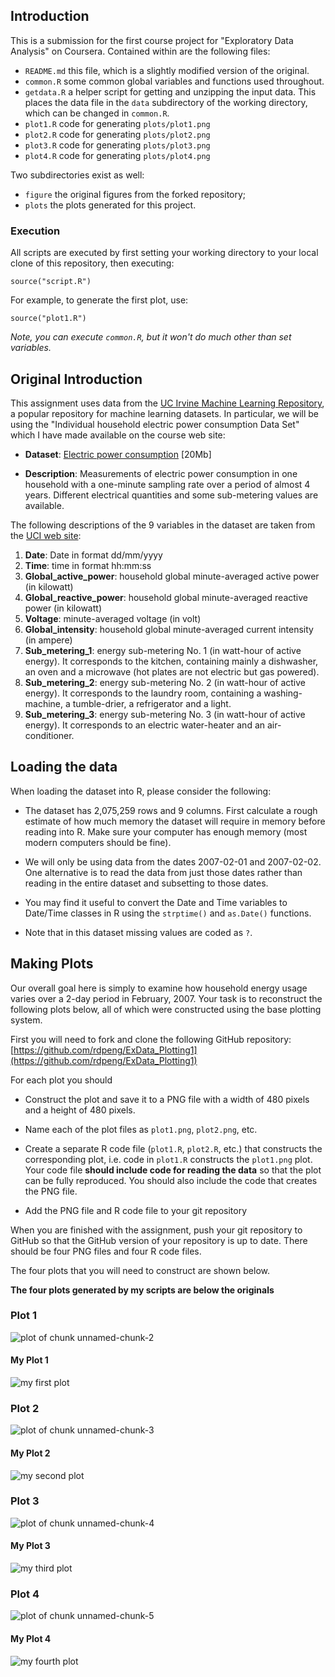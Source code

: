 ## Introduction

This is a submission for the first course project for 
"Exploratory Data Analysis" on Coursera. Contained within are the following
files:

* `README.md` this file, which is a slightly modified version of the original.
* `common.R` some common global variables and functions used throughout.
* `getdata.R` a helper script for getting and unzipping the input data. This
  places the data file in the `data` subdirectory of the working directory,
  which can be changed in `common.R`.
* `plot1.R` code for generating `plots/plot1.png`
* `plot2.R` code for generating `plots/plot2.png`
* `plot3.R` code for generating `plots/plot3.png`
* `plot4.R` code for generating `plots/plot4.png`

Two subdirectories exist as well:

* `figure` the original figures from the forked repository;
* `plots` the plots generated for this project.

### Execution

All scripts are executed by first setting your working directory to your
local clone of this repository, then executing:

    source("script.R")
    
For example, to generate the first plot, use:

    source("plot1.R")
    
_Note, you can execute `common.R`, but it won't do much other than set
variables._

## Original Introduction

This assignment uses data from
the <a href="http://archive.ics.uci.edu/ml/">UC Irvine Machine
Learning Repository</a>, a popular repository for machine learning
datasets. In particular, we will be using the "Individual household
electric power consumption Data Set" which I have made available on
the course web site:


* <b>Dataset</b>: <a href="https://d396qusza40orc.cloudfront.net/exdata%2Fdata%2Fhousehold_power_consumption.zip">Electric power consumption</a> [20Mb]

* <b>Description</b>: Measurements of electric power consumption in
one household with a one-minute sampling rate over a period of almost
4 years. Different electrical quantities and some sub-metering values
are available.


The following descriptions of the 9 variables in the dataset are taken
from
the <a href="https://archive.ics.uci.edu/ml/datasets/Individual+household+electric+power+consumption">UCI
web site</a>:

<ol>
<li><b>Date</b>: Date in format dd/mm/yyyy </li>
<li><b>Time</b>: time in format hh:mm:ss </li>
<li><b>Global_active_power</b>: household global minute-averaged active power (in kilowatt) </li>
<li><b>Global_reactive_power</b>: household global minute-averaged reactive power (in kilowatt) </li>
<li><b>Voltage</b>: minute-averaged voltage (in volt) </li>
<li><b>Global_intensity</b>: household global minute-averaged current intensity (in ampere) </li>
<li><b>Sub_metering_1</b>: energy sub-metering No. 1 (in watt-hour of active energy). It corresponds to the kitchen, containing mainly a dishwasher, an oven and a microwave (hot plates are not electric but gas powered). </li>
<li><b>Sub_metering_2</b>: energy sub-metering No. 2 (in watt-hour of active energy). It corresponds to the laundry room, containing a washing-machine, a tumble-drier, a refrigerator and a light. </li>
<li><b>Sub_metering_3</b>: energy sub-metering No. 3 (in watt-hour of active energy). It corresponds to an electric water-heater and an air-conditioner.</li>
</ol>

## Loading the data





When loading the dataset into R, please consider the following:

* The dataset has 2,075,259 rows and 9 columns. First
calculate a rough estimate of how much memory the dataset will require
in memory before reading into R. Make sure your computer has enough
memory (most modern computers should be fine).

* We will only be using data from the dates 2007-02-01 and
2007-02-02. One alternative is to read the data from just those dates
rather than reading in the entire dataset and subsetting to those
dates.

* You may find it useful to convert the Date and Time variables to
Date/Time classes in R using the `strptime()` and `as.Date()`
functions.

* Note that in this dataset missing values are coded as `?`.


## Making Plots

Our overall goal here is simply to examine how household energy usage
varies over a 2-day period in February, 2007. Your task is to
reconstruct the following plots below, all of which were constructed
using the base plotting system.

First you will need to fork and clone the following GitHub repository:
[https://github.com/rdpeng/ExData_Plotting1](https://github.com/rdpeng/ExData_Plotting1)


For each plot you should

* Construct the plot and save it to a PNG file with a width of 480
pixels and a height of 480 pixels.

* Name each of the plot files as `plot1.png`, `plot2.png`, etc.

* Create a separate R code file (`plot1.R`, `plot2.R`, etc.) that
constructs the corresponding plot, i.e. code in `plot1.R` constructs
the `plot1.png` plot. Your code file **should include code for reading
the data** so that the plot can be fully reproduced. You should also
include the code that creates the PNG file.

* Add the PNG file and R code file to your git repository

When you are finished with the assignment, push your git repository to
GitHub so that the GitHub version of your repository is up to
date. There should be four PNG files and four R code files.


The four plots that you will need to construct are shown below. 

**The four plots generated by my scripts are below the originals**

### Plot 1

![plot of chunk unnamed-chunk-2](figure/unnamed-chunk-2.png) 

#### My Plot 1

![my first plot](plots/plot1.png)

### Plot 2

![plot of chunk unnamed-chunk-3](figure/unnamed-chunk-3.png) 

#### My Plot 2

![my second plot](plots/plot2.png)

### Plot 3

![plot of chunk unnamed-chunk-4](figure/unnamed-chunk-4.png) 

#### My Plot 3

![my third plot](plots/plot3.png)

### Plot 4

![plot of chunk unnamed-chunk-5](figure/unnamed-chunk-5.png) 

#### My Plot 4

![my fourth plot](plots/plot4.png)


